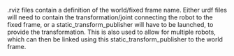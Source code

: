 .rviz files contain a definition of the world/fixed frame name.
Either urdf files will need to contain the transformation/joint connecting the robot to the fixed frame, or a static_transform_publisher will have to be launched, to provide the transformation.
<node name="world2robot" pkg="tf" type="static_transform_publisher" 
      args="0 0 0 0 0 0 /world /robot1_tf/panda_link0 100" />
This is also used to allow for multiple robots, which can then be linked using this static_transform_publisher to the world frame.